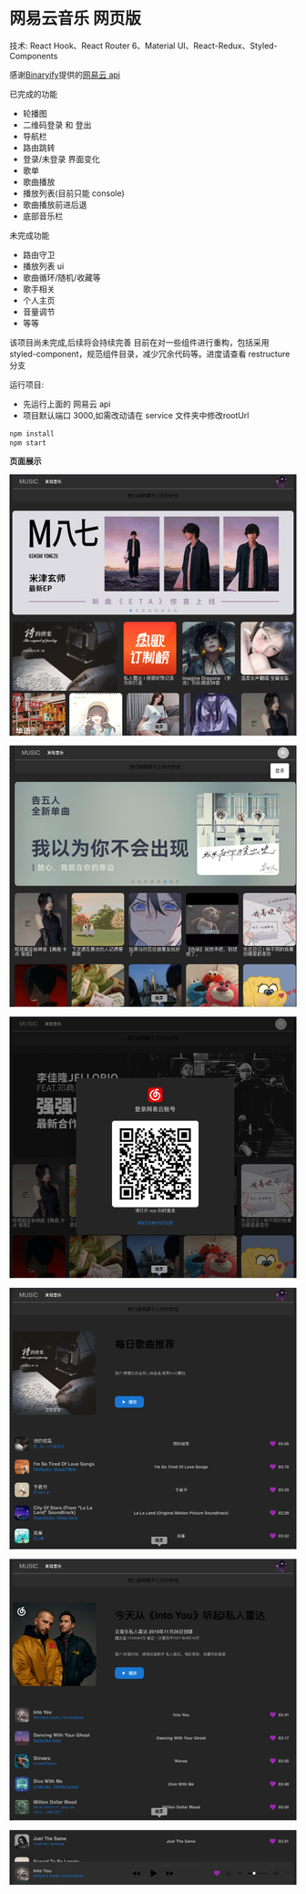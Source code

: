 # 网易云音乐 网页版

技术:
React Hook、React Router 6、Material UI、React-Redux、Styled-Components

感谢[Binaryify](https://github.com/Binaryify)提供的[网易云 api](https://github.com/Binaryify/NeteaseCloudMusicApi)

已完成的功能

+ 轮播图
+ 二维码登录 和 登出
+ 导航栏
+ 路由跳转
+ 登录/未登录 界面变化
+ 歌单
+ 歌曲播放
+ 播放列表(目前只能 console)
+ 歌曲播放前进后退
+ 底部音乐栏

未完成功能

+ 路由守卫
+ 播放列表 ui 
+ 歌曲循环/随机/收藏等
+ 歌手相关
+ 个人主页
+ 音量调节
+ 等等

该项目尚未完成,后续将会持续完善 目前在对一些组件进行重构，包括采用 styled-component，规范组件目录，减少冗余代码等。进度请查看 restructure 分支

运行项目:

+ 先运行上面的 网易云 api
+ 项目默认端口 3000,如需改动请在 service 文件夹中修改rootUrl

```node
npm install 
npm start
```

**页面展示**

![](https://github.com/bigboysuper6/cloud-music/blob/main/readmeImage/%E6%88%AA%E5%B1%8F2022-05-19%20%E4%B8%8A%E5%8D%8810.39.38.png)

![](https://github.com/bigboysuper6/cloud-music/blob/main/readmeImage/%E6%88%AA%E5%B1%8F2022-05-19%20%E4%B8%8A%E5%8D%8810.40.00.png)

![](https://github.com/bigboysuper6/cloud-music/blob/main/readmeImage/%E6%88%AA%E5%B1%8F2022-05-19%20%E4%B8%8A%E5%8D%8810.40.08.png)

![](https://github.com/bigboysuper6/cloud-music/blob/main/readmeImage/%E6%88%AA%E5%B1%8F2022-05-19%20%E4%B8%8A%E5%8D%8810.41.40.png)

![](https://github.com/bigboysuper6/cloud-music/blob/main/readmeImage/%E6%88%AA%E5%B1%8F2022-05-19%20%E4%B8%8A%E5%8D%8810.41.52.png)

![](https://github.com/bigboysuper6/cloud-music/blob/main/readmeImage/%E6%88%AA%E5%B1%8F2022-05-19%20%E4%B8%8A%E5%8D%8811.09.32.png)
